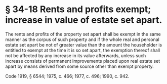 # § 34-18 Rents and profits exempt; increase in value of estate set apart.

<p>The rents and profits of the property set apart shall be exempt in the same manner as the corpus of such property and if the whole real and personal estate set apart be not of greater value than the amount the householder is entitled to exempt at the time it is so set apart, the exemption thereof shall not be affected by any increase in its value afterwards, unless such increase consists of permanent improvements placed upon real estate set apart by means derived from some source other than exempt property.</p><p>Code 1919, § 6544; 1975, c. 466; 1977, c. 496; 1990, c. 942.</p>